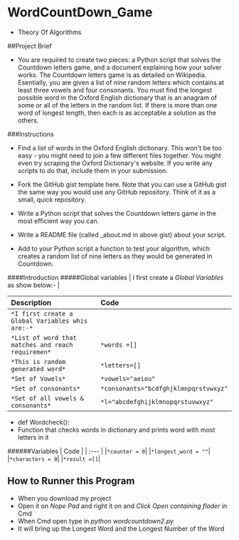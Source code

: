 # WordCountDown_Game
* Theory Of Algorithms

##Project Brief
* You are required to create two pieces: a Python script that solves the Countdown letters game, and a document explaining how your solver works. The Countdown letters game is as detailed on Wikipedia. Esentially, you are given a list of nine random letters which contains at least three vowels and four consonants. You must find the longest possible word in the Oxford English dictionary that is an anagram of some or all of the letters in the random list. If there is more than one word of longest length, then each is as acceptable a solution as the others.

###Instructions
* Find a list of words in the Oxford English dictionary. This won't be too easy - you might need to join a few different files          together. You might even try scraping the Oxford Dictionary's website. If you write any scripts to do that, include them in your      submission.
* Fork the GitHub gist template here. Note that you can use a GitHub gist the same way you would use any GitHub repository. Think       of it as a small, quick repository.

* Write a Python script that solves the Countdown letters game in the most efficient way you can.

* Write a README file (called _about.md in above gist) about your script.

* Add to your Python script a function to test your algorithm, which creates a random list of nine letters as they would be             generated in Countdown.

####Introduction
#####Global variables
| I first create a *Global Variables* as show below:- |

| Description | Code |
| :---| :---|
| `*I first create a Global Variables whis are:-*` | 
| `*List of word that matches and reach requiremen*`      |`*words =[]`|
| `*This is random generated word*`                      |`*letters=[]`|
| `*Set of Vowels*`                                  |`*vowels="aeiou"`|
| `*Set of consonants*`          |`*consonants="bcdfghjklmnpqrstvwxyz"`|
| `*Set of all vowels & consonants*`| `*l="abcdefghijklmnopqrstuvwxyz"`|
                                                        

* def Wordcheck():
* Function that checks words in dictionary and prints word with most letters in it 

######Variables
  | Code |
  | :--- |
  |`*counter = 0`|
  |`*longest_word = ""`|
  |`*characters = 0`|
  |`*result =[]`|
  
  
  
  
  
  
## How to Runner this Program

  * When you download my project 
  * Open it on *Nope Pad* and right it on and *Click Open containing floder* in Cmd
  * When Cmd open type in *python wordcountdown2.py*
  * It will bring up the Longest Word and the Longest Number of the Word
  

